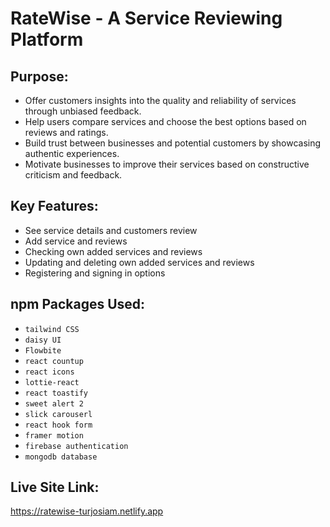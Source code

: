 # RateWise - A Service Reviewing Platform
## Purpose:
- Offer customers insights into the quality and reliability of services through unbiased feedback.
- Help users compare services and choose the best options based on reviews and ratings.
- Build trust between businesses and potential customers by showcasing authentic experiences.
- Motivate businesses to improve their services based on constructive criticism and feedback.
## Key Features:
- See service details and customers review
- Add service and reviews
- Checking own added services and reviews
- Updating and deleting own added services and reviews
- Registering and signing in options
## npm Packages Used: 
- `tailwind CSS`
- `daisy UI`
- `Flowbite`
- `react countup`
- `react icons`
- `lottie-react`
- `react toastify`
- `sweet alert 2`
- `slick carouserl`
- `react hook form`
- `framer motion`
- `firebase authentication`
- `mongodb database`
## Live Site Link:
https://ratewise-turjosiam.netlify.app
